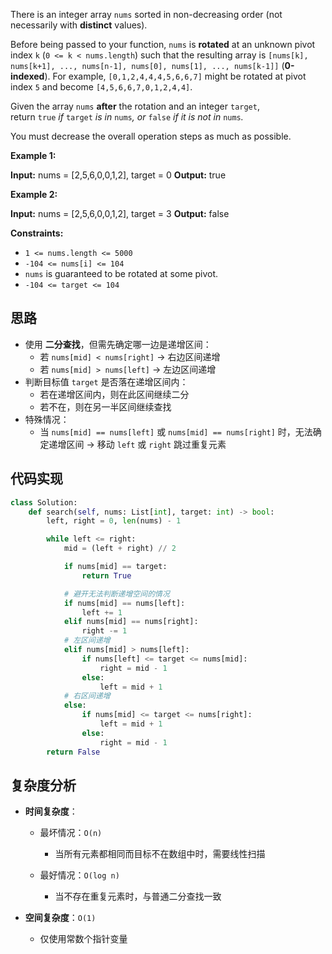 There is an integer array `nums` sorted in non-decreasing order (not necessarily with **distinct** values).

Before being passed to your function, `nums` is **rotated** at an unknown pivot index `k` (`0 <= k < nums.length`) such that the resulting array is `[nums[k], nums[k+1], ..., nums[n-1], nums[0], nums[1], ..., nums[k-1]]` (**0-indexed**). For example, `[0,1,2,4,4,4,5,6,6,7]` might be rotated at pivot index `5` and become `[4,5,6,6,7,0,1,2,4,4]`.

Given the array `nums` **after** the rotation and an integer `target`, return `true` _if_ `target` _is in_ `nums`_, or_ `false` _if it is not in_ `nums`_._

You must decrease the overall operation steps as much as possible.

**Example 1:**

**Input:** nums = [2,5,6,0,0,1,2], target = 0
**Output:** true

**Example 2:**

**Input:** nums = [2,5,6,0,0,1,2], target = 3
**Output:** false

**Constraints:**

- `1 <= nums.length <= 5000`
- `-104 <= nums[i] <= 104`
- `nums` is guaranteed to be rotated at some pivot.
- `-104 <= target <= 104`

## 思路
- 使用 **二分查找**，但需先确定哪一边是递增区间：  
  - 若 `nums[mid] < nums[right]` → 右边区间递增  
  - 若 `nums[mid] > nums[left]` → 左边区间递增  
- 判断目标值 `target` 是否落在递增区间内：  
  - 若在递增区间内，则在此区间继续二分  
  - 若不在，则在另一半区间继续查找  
- 特殊情况：  
  - 当 `nums[mid] == nums[left]` 或 `nums[mid] == nums[right]` 时，无法确定递增区间 → 移动 `left` 或 `right` 跳过重复元素  

## 代码实现
```python
class Solution:
    def search(self, nums: List[int], target: int) -> bool:
        left, right = 0, len(nums) - 1

        while left <= right:
            mid = (left + right) // 2

            if nums[mid] == target:
                return True

            # 避开无法判断递增空间的情况
            if nums[mid] == nums[left]:
                left += 1
            elif nums[mid] == nums[right]:
                right -= 1
            # 左区间递增
            elif nums[mid] > nums[left]:
                if nums[left] <= target <= nums[mid]:
                    right = mid - 1
                else:
                    left = mid + 1
            # 右区间递增
            else:
                if nums[mid] <= target <= nums[right]:
                    left = mid + 1
                else:
                    right = mid - 1
        return False
```

## 复杂度分析

- **时间复杂度**：
    
    - 最坏情况：`O(n)`
        
        - 当所有元素都相同而目标不在数组中时，需要线性扫描
            
    - 最好情况：`O(log n)`
        
        - 当不存在重复元素时，与普通二分查找一致
            
- **空间复杂度**：`O(1)`
    
    - 仅使用常数个指针变量
        

